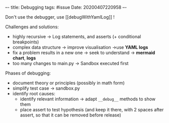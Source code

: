 –-
title: Debugging
tags: #issue
Date: 20200407220958
–-

Don't use the debugger, use [[debugWithYamlLog]]  !

Challenges and solutions:
* highly recursive → Log statements, and asserts (+ conditional breakpoints) 
* complex data structure → improve visualisation →use **YAML logs**
* fix a problem results in a new one → seek to understand → **mermaid chart**, **logs**
* too many changes to main.py → Sandbox executed first

Phases of debugging:
* document theory or principles (possibly in math form)
* simplify test case → sandbox.py
* identify root causes: 
    * identify relevant information → adapt `__debug__` methods to show them
    * place assert to test hypothesis (and keep it there, with 2 spaces after assert, so that it can be removed before release)

